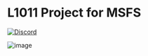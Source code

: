 # L1011 Project for MSFS

[![Discord](https://img.shields.io/discord/833308459579605012?color=6A7EC2&label=&logo=discord&logoColor=ffffff)](https://discord.gg/NXeENnrRu9)

![image](https://user-images.githubusercontent.com/20840437/115222848-d7afb800-a113-11eb-9b84-bde89c04e2a3.png)
